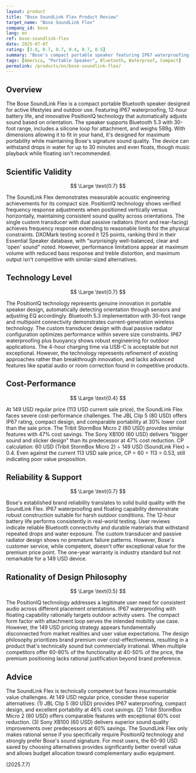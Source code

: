 ```yaml
---
layout: product
title: "Bose SoundLink Flex Product Review"
target_name: "Bose SoundLink Flex"
company_id: bose
lang: en
ref: bose-soundlink-flex
date: 2025-07-07
rating: [3.0, 0.7, 0.7, 0.4, 0.7, 0.5]
summary: "Bose's compact portable speaker featuring IP67 waterproofing, 12-hour battery life, and PositionIQ technology. At 149 USD regular price (currently 113 USD on sale), it competes against significantly cheaper alternatives like the JBL Clip 5 (80 USD) and Tribit StormBox Micro 2 (60 USD) that offer similar functionality with better value proposition."
tags: [America, "Portable Speaker", Bluetooth, Waterproof, Compact]
permalink: /products/en/bose-soundlink-flex/
---
```


## Overview

The Bose SoundLink Flex is a compact portable Bluetooth speaker designed for active lifestyles and outdoor use. Featuring IP67 waterproofing, 12-hour battery life, and innovative PositionIQ technology that automatically adjusts sound based on orientation. The speaker supports Bluetooth 5.3 with 30-foot range, includes a silicone loop for attachment, and weighs 589g. With dimensions allowing it to fit in your hand, it's designed for maximum portability while maintaining Bose's signature sound quality. The device can withstand drops in water for up to 30 minutes and even floats, though music playback while floating isn't recommended.

## Scientific Validity

$$ \Large \text{0.7} $$

The SoundLink Flex demonstrates measurable acoustic engineering achievements for its compact size. PositionIQ technology shows verified frequency response adjustments when positioned vertically versus horizontally, maintaining consistent sound quality across orientations. The single custom transducer with dual passive radiators (front and rear-facing) achieves frequency response extending to reasonable limits for the physical constraints. DXOMark testing scored it 125 points, ranking third in their Essential Speaker database, with "surprisingly well-balanced, clear and 'open' sound" noted. However, performance limitations appear at maximum volume with reduced bass response and treble distortion, and maximum output isn't competitive with similar-sized alternatives.

## Technology Level

$$ \Large \text{0.7} $$

The PositionIQ technology represents genuine innovation in portable speaker design, automatically detecting orientation through sensors and adjusting EQ accordingly. Bluetooth 5.3 implementation with 30-foot range and multipoint connectivity demonstrates current-generation wireless technology. The custom transducer design with dual passive radiator configuration optimizes performance within severe size constraints. IP67 waterproofing plus buoyancy shows robust engineering for outdoor applications. The 4-hour charging time via USB-C is acceptable but not exceptional. However, the technology represents refinement of existing approaches rather than breakthrough innovation, and lacks advanced features like spatial audio or room correction found in competitive products.

## Cost-Performance

$$ \Large \text{0.4} $$

At 149 USD regular price (113 USD current sale price), the SoundLink Flex faces severe cost-performance challenges. The JBL Clip 5 (80 USD) offers IP67 rating, compact design, and comparable portability at 30% lower cost than the sale price. The Tribit StormBox Micro 2 (60 USD) provides similar features with 47% cost savings. The Sony XB100 (60 USD) delivers "bigger sound and slicker design" than its predecessor at 47% cost reduction. CP calculation: 60 USD (Tribit StormBox Micro 2) ÷ 149 USD (SoundLink Flex) = 0.4. Even against the current 113 USD sale price, CP = 60 ÷ 113 = 0.53, still indicating poor value proposition.

## Reliability & Support

$$ \Large \text{0.7} $$

Bose's established brand reliability translates to solid build quality with the SoundLink Flex. IP67 waterproofing and floating capability demonstrate robust construction suitable for harsh outdoor conditions. The 12-hour battery life performs consistently in real-world testing. User reviews indicate reliable Bluetooth connectivity and durable materials that withstand repeated drops and water exposure. The custom transducer and passive radiator design shows no premature failure patterns. However, Bose's customer service, while competent, doesn't offer exceptional value for the premium price point. The one-year warranty is industry standard but not remarkable for a 149 USD device.

## Rationality of Design Philosophy

$$ \Large \text{0.5} $$

The PositionIQ technology addresses a legitimate user need for consistent audio across different placement orientations. IP67 waterproofing with floating capability rationally targets outdoor activity users. The compact form factor with attachment loop serves the intended mobility use case. However, the 149 USD pricing strategy appears fundamentally disconnected from market realities and user value expectations. The design philosophy prioritizes brand premium over cost-effectiveness, resulting in a product that's technically sound but commercially irrational. When multiple competitors offer 60-80% of the functionality at 40-50% of the price, the premium positioning lacks rational justification beyond brand preference.

## Advice

The SoundLink Flex is technically competent but faces insurmountable value challenges. At 149 USD regular price, consider these superior alternatives: (1) JBL Clip 5 (80 USD) provides IP67 waterproofing, compact design, and excellent portability at 46% cost savings. (2) Tribit StormBox Micro 2 (60 USD) offers comparable features with exceptional 60% cost reduction. (3) Sony XB100 (60 USD) delivers superior sound quality improvements over predecessors at 60% savings. The SoundLink Flex only makes rational sense if you specifically require PositionIQ technology and strongly prefer Bose's sound signature. For most users, the 60-90 USD saved by choosing alternatives provides significantly better overall value and allows budget allocation toward complementary audio equipment.

(2025.7.7)